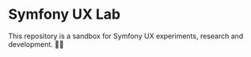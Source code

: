 Symfony UX Lab
==============

This repository is a sandbox for Symfony UX experiments, research and development. 👨‍🔬
